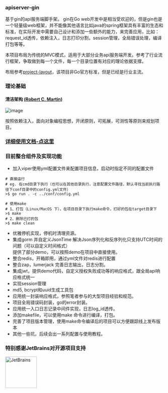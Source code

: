 ### apiserver-gin

基于gin的api服务端脚手架。 gin在Go web开发中是相当受欢迎的，但是gin也是一个轻量级web框架，并不能像其他语言比如java的spring框架具有丰富的生态和标准，在实际开发中需要自己设计和添加一些额外的能力，来完善应用，比如：request_id透传，依赖注入，日志打印分割，session管理，全局错误处理，编译打包等等。

本项目布局为传统的MVC模式，适用于大部分业务api服务端开发。参考了行业流行框架，争取做到每一个文件，每一个目录位置有对应的理论依据支撑。

布局参考[project-layout](https://github.com/golang-standards/project-layout)，该项目非Go官方标准，但是已经是行业主流。

### 理论基础

#### 清洁架构 [(Robert C. Martin)](https://blog.cleancoder.com/uncle-bob/2012/08/13/the-clean-architecture.html)

![image](https://user-images.githubusercontent.com/8643542/159397149-17f58fba-a3c0-4874-b49a-ae724989af59.png)

按照依赖注入，面向对象编程思想，开闭原则，可拓展，可测性等原则来规划项目。

### [详细使用文档-点这里](https://github.com/xmgtony/apiserver-gin/blob/master/docs/quick_start.md)


### 目前整合组件及实现功能

- 加入viper使用yml配置文件来配置项目信息，启动时指定不同的配置文件

```shell
# 直接运行
# eg. 在cmd目录下执行（也可以在其他目录执行，注意配置文件路径，默认寻找当前执行路径下conf目录中的config.yml文件）
>$ go run . -c ../conf/config.yml

# 使用make
# 1、打包（Linux/MacOS 下），在项目目录下执行make命令，打好的包在target目录下
>$ make 
# 2、删除已打的包
>$ make clean
```
- 优雅停机实现，停机时清理资源。
- 集成gorm 并自定义JsonTime 解决Json序列化和反序列化只支持UTC时间的问题（可以自定义时间格式）  
  提供了部分demo，可以按照demo在项目中直接使用。
- 整合redis，开箱即用，通过yml文件对redis进行配置
- 整合zap，lumerjack 完善日志输出，日志分割。
- 集成jwt，提供demo代码，自定义授权失败成功等的响应格式，跟全局api响应格式统一
- 实现session管理
- md5, bcrypt和uuid生成工具包
- 应用统一封装响应格式，参照笔者参与的大型项目经验和规范。
- 项目全局错误码封装，go的error封装。
- 应用统一入口日志记录中间件实现，日志log_id透传。
- 添加makefile，可以使用make 命令进行编译，打包。
- 完善了项目版本管理，使用make命令编译后的项目可以方便跟踪线上发布版本
- 其他一些坑，后续会出一系列配置与使用教程。

### 特别感谢JetBrains对开源项目支持
<a href="https://jb.gg/OpenSourceSupport">
  <img src="https://user-images.githubusercontent.com/8643542/160519107-199319dc-e1cf-4079-94b7-01b6b8d23aa6.png" align="left" height="100" width="100"  alt="JetBrains">
</a>
